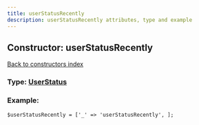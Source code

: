 ```yaml
---
title: userStatusRecently
description: userStatusRecently attributes, type and example
---
```

## Constructor: userStatusRecently  
[Back to constructors index](index.md)






### Type: [UserStatus](../types/UserStatus.md)


### Example:

```
$userStatusRecently = ['_' => 'userStatusRecently', ];
```